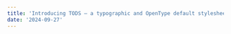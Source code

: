 ```yaml
---
title: 'Introducing TODS – a typographic and OpenType default stylesheet'
date: '2024-09-27'
---
```

